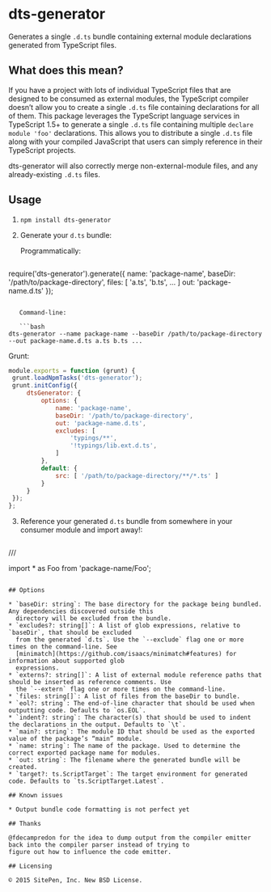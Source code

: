 dts-generator
===============

Generates a single `.d.ts` bundle containing external module declarations generated from TypeScript files.

## What does this mean?

If you have a project with lots of individual TypeScript files that are designed to be consumed as
external modules, the TypeScript compiler doesn’t allow you to create a single `.d.ts` file containing
declarations for all of them. This package leverages the TypeScript language services in
TypeScript 1.5+ to generate a single `.d.ts` file containing multiple `declare module 'foo'`
declarations. This allows you to distribute a single `.d.ts` file along with your compiled
JavaScript that users can simply reference in their TypeScript projects.

dts-generator will also correctly merge non-external-module files, and any already-existing `.d.ts` files.

## Usage

1. `npm install dts-generator`

2. Generate your `d.ts` bundle:

   Programmatically:

   ```js
require('dts-generator').generate({
  name: 'package-name',
  baseDir: '/path/to/package-directory',
  files: [ 'a.ts', 'b.ts', ... ]
  out: 'package-name.d.ts'
});
```

   Command-line:

   ```bash
dts-generator --name package-name --baseDir /path/to/package-directory --out package-name.d.ts a.ts b.ts ...
```

   Grunt:

   ```js
module.exports = function (grunt) {
	grunt.loadNpmTasks('dts-generator');
	grunt.initConfig({
		dtsGenerator: {
			options: {
				name: 'package-name',
				baseDir: '/path/to/package-directory',
				out: 'package-name.d.ts',
				excludes: [
					'typings/**',
					'!typings/lib.ext.d.ts',
				]
			},
			default: {
				src: [ '/path/to/package-directory/**/*.ts' ]
			}
		}
	});
};
```

3. Reference your generated `d.ts` bundle from somewhere in your consumer module and import away!:

   ```ts
/// <reference path="typings/package-name.d.ts" />

import * as Foo from 'package-name/Foo';
```

## Options

* `baseDir: string`: The base directory for the package being bundled. Any dependencies discovered outside this
  directory will be excluded from the bundle.
* `excludes?: string[]`: A list of glob expressions, relative to `baseDir`, that should be excluded
  from the generated `d.ts`. Use the `--exclude` flag one or more times on the command-line. See
  [minimatch](https://github.com/isaacs/minimatch#features) for information about supported glob
  expressions.
* `externs?: string[]`: A list of external module reference paths that should be inserted as reference comments. Use
  the `--extern` flag one or more times on the command-line.
* `files: string[]`: A list of files from the baseDir to bundle.
* `eol?: string`: The end-of-line character that should be used when outputting code. Defaults to `os.EOL`.
* `indent?: string`: The character(s) that should be used to indent the declarations in the output. Defaults to `\t`.
* `main?: string`: The module ID that should be used as the exported value of the package’s “main” module.
* `name: string`: The name of the package. Used to determine the correct exported package name for modules.
* `out: string`: The filename where the generated bundle will be created.
* `target?: ts.ScriptTarget`: The target environment for generated code. Defaults to `ts.ScriptTarget.Latest`.

## Known issues

* Output bundle code formatting is not perfect yet

## Thanks

@fdecampredon for the idea to dump output from the compiler emitter back into the compiler parser instead of trying to
figure out how to influence the code emitter.

## Licensing

© 2015 SitePen, Inc. New BSD License.
